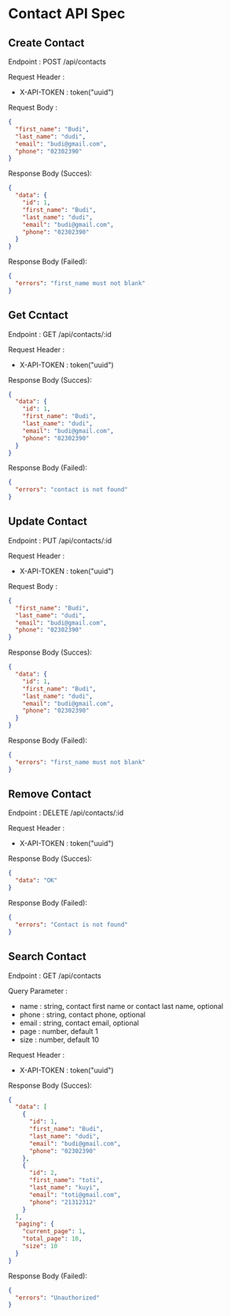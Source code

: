 # Contact API Spec

## Create Contact

Endpoint : POST /api/contacts

Request Header :

- X-API-TOKEN : token("uuid")

Request Body :

```json
{
  "first_name": "Budi",
  "last_name": "dudi",
  "email": "budi@gmail.com",
  "phone": "02302390"
}
```

Response Body (Succes):

```json
{
  "data": {
    "id": 1,
    "first_name": "Budi",
    "last_name": "dudi",
    "email": "budi@gmail.com",
    "phone": "02302390"
  }
}
```

Response Body (Failed):

```json
{
  "errors": "first_name must not blank"
}
```

## Get Ccntact

Endpoint : GET /api/contacts/:id

Request Header :

- X-API-TOKEN : token("uuid")

Response Body (Succes):

```json
{
  "data": {
    "id": 1,
    "first_name": "Budi",
    "last_name": "dudi",
    "email": "budi@gmail.com",
    "phone": "02302390"
  }
}
```

Response Body (Failed):

```json
{
  "errors": "contact is not found"
}
```

## Update Contact

Endpoint : PUT /api/contacts/:id

Request Header :

- X-API-TOKEN : token("uuid")

Request Body :

```json
{
  "first_name": "Budi",
  "last_name": "dudi",
  "email": "budi@gmail.com",
  "phone": "02302390"
}
```

Response Body (Succes):

```json
{
  "data": {
    "id": 1,
    "first_name": "Budi",
    "last_name": "dudi",
    "email": "budi@gmail.com",
    "phone": "02302390"
  }
}
```

Response Body (Failed):

```json
{
  "errors": "first_name must not blank"
}
```

## Remove Contact

Endpoint : DELETE /api/contacts/:id

Request Header :

- X-API-TOKEN : token("uuid")

Response Body (Succes):

```json
{
  "data": "OK"
}
```

Response Body (Failed):

```json
{
  "errors": "Contact is not found"
}
```

## Search Contact

Endpoint : GET /api/contacts

Query Parameter :

- name : string, contact first name or contact last name, optional
- phone : string, contact phone, optional
- email : string, contact email, optional
- page : number, default 1
- size : number, default 10

Request Header :

- X-API-TOKEN : token("uuid")

Response Body (Succes):

```json
{
  "data": [
    {
      "id": 1,
      "first_name": "Budi",
      "last_name": "dudi",
      "email": "budi@gmail.com",
      "phone": "02302390"
    },
    {
      "id": 2,
      "first_name": "toti",
      "last_name": "kuyi",
      "email": "toti@gmail.com",
      "phone": "21312312"
    }
  ],
  "paging": {
    "current_page": 1,
    "total_page": 10,
    "size": 10
  }
}
```

Response Body (Failed):

```json
{
  "errors": "Unauthorized"
}
```
